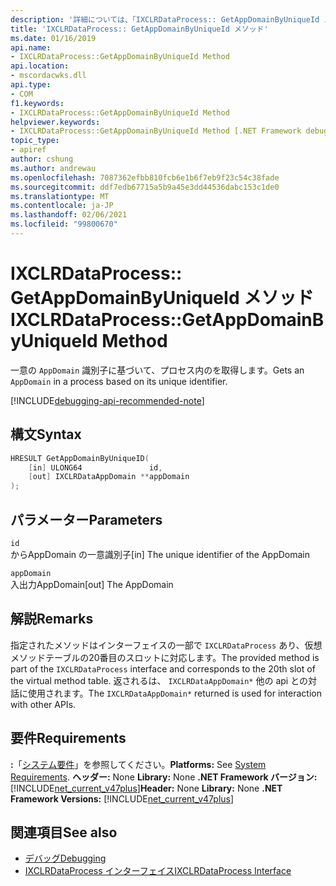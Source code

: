 ```yaml
---
description: '詳細については、「IXCLRDataProcess:: GetAppDomainByUniqueId メソッド」を参照してください。'
title: 'IXCLRDataProcess:: GetAppDomainByUniqueId メソッド'
ms.date: 01/16/2019
api.name:
- IXCLRDataProcess::GetAppDomainByUniqueId Method
api.location:
- mscordacwks.dll
api.type:
- COM
f1.keywords:
- IXCLRDataProcess::GetAppDomainByUniqueId Method
helpviewer.keywords:
- IXCLRDataProcess::GetAppDomainByUniqueId Method [.NET Framework debugging]
topic_type:
- apiref
author: cshung
ms.author: andrewau
ms.openlocfilehash: 7087362efbb810fcb6e1b6f7eb9f23c54c38fade
ms.sourcegitcommit: ddf7edb67715a5b9a45e3dd44536dabc153c1de0
ms.translationtype: MT
ms.contentlocale: ja-JP
ms.lasthandoff: 02/06/2021
ms.locfileid: "99800670"
---
```

# <a name="ixclrdataprocessgetappdomainbyuniqueid-method"></a><span data-ttu-id="898ee-103">IXCLRDataProcess:: GetAppDomainByUniqueId メソッド</span><span class="sxs-lookup"><span data-stu-id="898ee-103">IXCLRDataProcess::GetAppDomainByUniqueId Method</span></span>

<span data-ttu-id="898ee-104">一意の `AppDomain` 識別子に基づいて、プロセス内のを取得します。</span><span class="sxs-lookup"><span data-stu-id="898ee-104">Gets an `AppDomain` in a process based on its unique identifier.</span></span>

[!INCLUDE[debugging-api-recommended-note](../../../../includes/debugging-api-recommended-note.md)]

## <a name="syntax"></a><span data-ttu-id="898ee-105">構文</span><span class="sxs-lookup"><span data-stu-id="898ee-105">Syntax</span></span>

```cpp
HRESULT GetAppDomainByUniqueID(
    [in] ULONG64               id,
    [out] IXCLRDataAppDomain **appDomain
);
```

## <a name="parameters"></a><span data-ttu-id="898ee-106">パラメーター</span><span class="sxs-lookup"><span data-stu-id="898ee-106">Parameters</span></span>

`id`\
<span data-ttu-id="898ee-107">からAppDomain の一意識別子</span><span class="sxs-lookup"><span data-stu-id="898ee-107">[in] The unique identifier of the AppDomain</span></span>

`appDomain`\
<span data-ttu-id="898ee-108">入出力AppDomain</span><span class="sxs-lookup"><span data-stu-id="898ee-108">[out] The AppDomain</span></span>

## <a name="remarks"></a><span data-ttu-id="898ee-109">解説</span><span class="sxs-lookup"><span data-stu-id="898ee-109">Remarks</span></span>

<span data-ttu-id="898ee-110">指定されたメソッドはインターフェイスの一部で `IXCLRDataProcess` あり、仮想メソッドテーブルの20番目のスロットに対応します。</span><span class="sxs-lookup"><span data-stu-id="898ee-110">The provided method is part of the `IXCLRDataProcess` interface and corresponds to the 20th slot of the virtual method table.</span></span> <span data-ttu-id="898ee-111">返されるは、 `IXCLRDataAppDomain*` 他の api との対話に使用されます。</span><span class="sxs-lookup"><span data-stu-id="898ee-111">The `IXCLRDataAppDomain*` returned is used for interaction with other APIs.</span></span>

## <a name="requirements"></a><span data-ttu-id="898ee-112">要件</span><span class="sxs-lookup"><span data-stu-id="898ee-112">Requirements</span></span>

<span data-ttu-id="898ee-113">**:**「[システム要件](../../get-started/system-requirements.md)」を参照してください。</span><span class="sxs-lookup"><span data-stu-id="898ee-113">**Platforms:** See [System Requirements](../../get-started/system-requirements.md).</span></span>
<span data-ttu-id="898ee-114">**ヘッダー:** None **Library:** None **.NET Framework バージョン:**[!INCLUDE[net_current_v47plus](../../../../includes/net-current-v47plus.md)]</span><span class="sxs-lookup"><span data-stu-id="898ee-114">**Header:** None **Library:** None **.NET Framework Versions:** [!INCLUDE[net_current_v47plus](../../../../includes/net-current-v47plus.md)]</span></span>

## <a name="see-also"></a><span data-ttu-id="898ee-115">関連項目</span><span class="sxs-lookup"><span data-stu-id="898ee-115">See also</span></span>

- [<span data-ttu-id="898ee-116">デバッグ</span><span class="sxs-lookup"><span data-stu-id="898ee-116">Debugging</span></span>](index.md)
- [<span data-ttu-id="898ee-117">IXCLRDataProcess インターフェイス</span><span class="sxs-lookup"><span data-stu-id="898ee-117">IXCLRDataProcess Interface</span></span>](ixclrdataprocess-interface.md)
